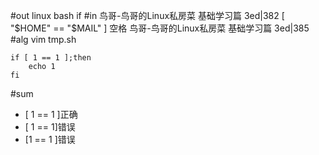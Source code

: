 #out
linux bash if
#in
鸟哥-鸟哥的Linux私房菜 基础学习篇 3ed|382
[ "$HOME" ==  "$MAIL" ] 空格
鸟哥-鸟哥的Linux私房菜 基础学习篇 3ed|385
#alg
vim tmp.sh
```
if [ 1 == 1 ];then
    echo 1
fi
```
#sum
- [ 1 == 1 ]正确
- [ 1 == 1]错误
- [1 == 1 ]错误
